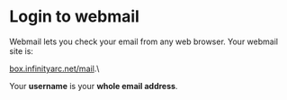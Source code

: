 # Login to webmail

Webmail lets you check your email from any web browser. Your webmail site is:

[box.infinityarc.net/mail](https://box.infinityarc.net/mail).\

Your **username** is your **whole email address**.

